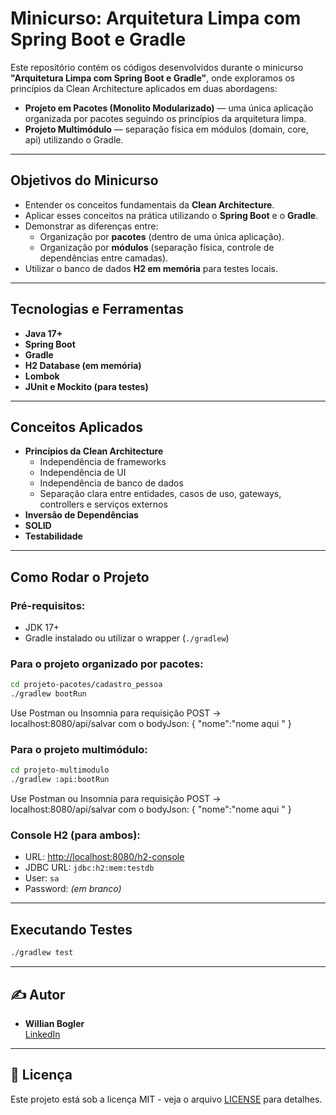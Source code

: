 
# Minicurso: Arquitetura Limpa com Spring Boot e Gradle

Este repositório contém os códigos desenvolvidos durante o minicurso **"Arquitetura Limpa com Spring Boot e Gradle"**, onde exploramos os princípios da Clean Architecture aplicados em duas abordagens:

- **Projeto em Pacotes (Monolito Modularizado)** — uma única aplicação organizada por pacotes seguindo os princípios da arquitetura limpa.
- **Projeto Multimódulo** — separação física em módulos (domain, core, api) utilizando o Gradle.

---

## Objetivos do Minicurso

- Entender os conceitos fundamentais da **Clean Architecture**.
- Aplicar esses conceitos na prática utilizando o **Spring Boot** e o **Gradle**.
- Demonstrar as diferenças entre:
  - Organização por **pacotes** (dentro de uma única aplicação).
  - Organização por **módulos** (separação física, controle de dependências entre camadas).
- Utilizar o banco de dados **H2 em memória** para testes locais.

---

## Tecnologias e Ferramentas

- **Java 17+**
- **Spring Boot**
- **Gradle**
- **H2 Database (em memória)**
- **Lombok**
- **JUnit e Mockito (para testes)**

---

## Conceitos Aplicados

- **Princípios da Clean Architecture**
  - Independência de frameworks
  - Independência de UI
  - Independência de banco de dados
  - Separação clara entre entidades, casos de uso, gateways, controllers e serviços externos
- **Inversão de Dependências**
- **SOLID**
- **Testabilidade**

---

## Como Rodar o Projeto

### Pré-requisitos:

- JDK 17+
- Gradle instalado ou utilizar o wrapper (`./gradlew`)

### Para o projeto organizado por **pacotes**:

```bash
cd projeto-pacotes/cadastro_pessoa
./gradlew bootRun
```
Use Postman ou Insomnia para requisição POST -> localhost:8080/api/salvar com o bodyJson:
{
	"nome":"nome aqui "
}

### Para o projeto **multimódulo**:

```bash
cd projeto-multimodulo
./gradlew :api:bootRun
```

Use Postman ou Insomnia para requisição POST -> localhost:8080/api/salvar com o bodyJson:
{
	"nome":"nome aqui "
}

### Console H2 (para ambos):

- URL: [http://localhost:8080/h2-console](http://localhost:8080/h2-console)
- JDBC URL: `jdbc:h2:mem:testdb`
- User: `sa`
- Password: *(em branco)*

---

## Executando Testes

```bash
./gradlew test
```

---

## ✍️ Autor

- **Willian Bogler**  
[LinkedIn](https://www.linkedin.com/in/willian-bogler-b82876185/)

---

## 📝 Licença

Este projeto está sob a licença MIT - veja o arquivo [LICENSE](LICENSE) para detalhes.
